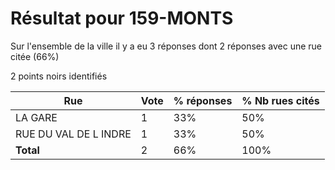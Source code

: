 # Résultat pour 159-MONTS

Sur l'ensemble de la ville il y a eu 3 réponses dont 2 réponses avec une rue citée (66%)

2 points noirs identifiés

| Rue | Vote | % réponses | % Nb rues cités|
|-----|------|------------|----------------|
| LA GARE | 1 | 33% | 50%|
| RUE DU VAL DE L INDRE | 1 | 33% | 50%|
| **Total** | 2 | 66% | 100%|
